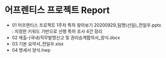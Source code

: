 # **어프렌티스 프로젝트 Report** 

- 01 어프렌티스 프로젝트 1주차 특허 찾아보기 20200929_팀명(선일)_전일우.pptx : 지정한 키워드 기반으로 선행 특허 조사 4건 정리
- 02 제출-(국내)직무발명신고 및 권리승계합의서_양식.docx
- 03 기본 요약서_전일우.xlsx
- 04 명세서 양식.hwp


<p align="center">
  
</p>
</br>
